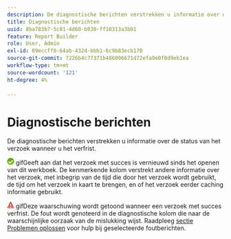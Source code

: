 ```yaml
---
description: De diagnostische berichten verstrekken u informatie over de status van het verzoek wanneer u het verfrist.
title: Diagnostische berichten
uuid: 8ba783b7-5c81-4d60-b830-ff10313a3b01
feature: Report Builder
role: User, Admin
exl-id: 09eccff0-64ab-432d-bbb1-6c9b83ecb170
source-git-commit: 7226b4c77371b486006671d72efa9e0f0d9eb1ea
workflow-type: tm+mt
source-wordcount: '121'
ht-degree: 4%

---
```


# Diagnostische berichten

De diagnostische berichten verstrekken u informatie over de status van het verzoek wanneer u het verfrist.

![icon_notice_success.](assets/icon_notice_success.gif) gifGeeft aan dat het verzoek met succes is vernieuwd sinds het openen van dit werkboek. De kenmerkende kolom verstrekt andere informatie over het verzoek, met inbegrip van de tijd die door het verzoek wordt gebruikt, de tijd om het verzoek in kaart te brengen, en of het verzoek eerder caching informatie gebruikt.

![icon_notice_warn.](assets/icon_notice_warn.gif) gifDeze waarschuwing wordt getoond wanneer een verzoek met succes verfrist. De fout wordt genoteerd in de diagnostische kolom die naar de waarschijnlijke oorzaak van de mislukking wijst. Raadpleeg [sectie Problemen oplossen](/help/analyze/report-builder/troubleshoot.md) voor hulp bij geselecteerde foutberichten.
